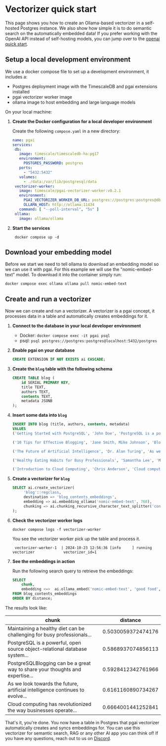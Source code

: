 # Vectorizer quick start

This page shows you how to create an Ollama-based vectorizer in a self-hosted Postgres instance. We also show how simple it is to do semantic search on the automatically embedded data!
If you prefer working with the OpenAI API instead of self-hosting models, you can jump over to the [openai quick start](vectorizer-quick-start-openai.md).

## Setup a local development environment

We use a docker compose file to set up a development environment, it includes a:
- Postgres deployment image with the TimescaleDB and pgai extensions installed
- pgai vectorizer worker image
- ollama image to host embedding and large language models

On your local machine:

1. **Create the Docker configuration for a local developer environment**

   Create the following `compose.yaml` in a new directory:
    ```yaml
   name: pgai 
   services:
     db:
       image: timescale/timescaledb-ha:pg17
       environment:
         POSTGRES_PASSWORD: postgres
       ports:
         - "5432:5432"
       volumes:
         - ./data:/var/lib/postgresql/data
     vectorizer-worker:
       image: timescale/pgai-vectorizer-worker:v0.2.1
       environment:
         PGAI_VECTORIZER_WORKER_DB_URL: postgres://postgres:postgres@db:5432/postgres
         OLLAMA_HOST: http://ollama:11434
       command: [ "--poll-interval", "5s" ]
     ollama:
       image: ollama/ollama
    ```

1. **Start the services**
   ```shell
    docker compose up -d
    ```
## Download your embedding model
Before we start we need to tell ollama to download an embedding model so we can use it with pgai. For this example we will use the "nomic-embed-text" model.
To download it into the container simply run:
```
docker compose exec ollama ollama pull nomic-embed-text
```

## Create and run a vectorizer

Now we can create and run a vectorizer. A vectorizer is a pgai concept, it processes data in a table and automatically creates embeddings for it.

1. **Connect to the database in your local developer environment**

   - Docker: `docker compose exec -it pgai psql`
   - psql:  `psql postgres://postgres:postgres@localhost:5432/postgres`

1. **Enable pgai on your database**

    ```sql
    CREATE EXTENSION IF NOT EXISTS ai CASCADE;
    ```

1. **Create the `blog` table with the following schema**
    ```sql
    CREATE TABLE blog (
        id SERIAL PRIMARY KEY,
        title TEXT,
        authors TEXT,
        contents TEXT,
        metadata JSONB
    );
    ```

1. **Insert some data into `blog`**
    ```sql
    INSERT INTO blog (title, authors, contents, metadata)
    VALUES
    ('Getting Started with PostgreSQL', 'John Doe', 'PostgreSQL is a powerful, open source object-relational database system...', '{"tags": ["database", "postgresql", "beginner"], "read_time": 5, "published_date": "2024-03-15"}'),

    ('10 Tips for Effective Blogging', 'Jane Smith, Mike Johnson', 'Blogging can be a great way to share your thoughts and expertise...', '{"tags": ["blogging", "writing", "tips"], "read_time": 8, "published_date": "2024-03-20"}'),

    ('The Future of Artificial Intelligence', 'Dr. Alan Turing', 'As we look towards the future, artificial intelligence continues to evolve...', '{"tags": ["AI", "technology", "future"], "read_time": 12, "published_date": "2024-04-01"}'),

    ('Healthy Eating Habits for Busy Professionals', 'Samantha Lee', 'Maintaining a healthy diet can be challenging for busy professionals...', '{"tags": ["health", "nutrition", "lifestyle"], "read_time": 6, "published_date": "2024-04-05"}'),

    ('Introduction to Cloud Computing', 'Chris Anderson', 'Cloud computing has revolutionized the way businesses operate...', '{"tags": ["cloud", "technology", "business"], "read_time": 10, "published_date": "2024-04-10"}'); 
    ```

4. **Create a vectorizer for `blog`**

    ```sql
    SELECT ai.create_vectorizer(
         'blog'::regclass,
         destination => 'blog_contents_embeddings',
         embedding => ai.embedding_ollama('nomic-embed-text', 768),
         chunking => ai.chunking_recursive_character_text_splitter('contents')
    );
    ```

1. **Check the vectorizer worker logs** 
   ```shell
   docker compose logs -f vectorizer-worker
   ```

   You see the vectorizer worker pick up the table and process it.
   ```shell
    vectorizer-worker-1  | 2024-10-23 12:56:36 [info     ] running vectorizer             vectorizer_id=1
    ```

1. **See the embeddings in action**

   Run the following search query to retrieve the embeddings:

    ```sql
    SELECT
        chunk,
        embedding <=>  ai.ollama_embed('nomic-embed-text', 'good food', host => 'http://ollama:11434') as distance
    FROM blog_contents_embeddings
    ORDER BY distance;
    ```

The results look like:

| chunk                                                                         | distance           |
|-------------------------------------------------------------------------------|--------------------|
| Maintaining a healthy diet can be challenging for busy professionals...       | 0.5030059372474176 |
| PostgreSQL is a powerful, open source object-relational database system...    | 0.5868937074856113 |
| PostgreSQLBlogging can be a great way to share your thoughts and expertise... | 0.5928412342761966 |
| As we look towards the future, artificial intelligence continues to evolve... | 0.6161160890734267 |
| Cloud computing has revolutionized the way businesses operate...              | 0.6664001441252841 |


That's it, you're done. You now have a table in Postgres that pgai vectorizer automatically creates 
and syncs embeddings for. You can use this vectorizer for semantic search, RAG or any other AI 
app you can think of! If you have any questions, reach out to us on [Discord](https://discord.gg/KRdHVXAmkp).
